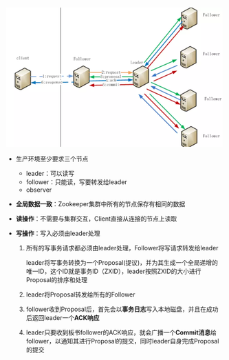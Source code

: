 ![1](../0.图片/p\2.png)

* 生产环境至少要求三个节点
  
  * leader：可以读写
  * follower：只能读，写要转发给leader
  * observer
  
* **全局数据一致**：Zookeeper集群中所有的节点保存有相同的数据

* **读操作**：不需要与集群交互，Client直接从连接的节点上读取

* **写操作**：写入必须由leader处理

  1. 所有的写事务请求都必须由leader处理，Follower将写请求转发给leader

     leader将写事务转换为一个Proposal(提议)，并为其生成一个全局递增的唯一ID，这个ID就是事务ID（ZXID），leader按照ZXID的大小进行Proposal的排序和处理

  2. leader将Proposal转发给所有的Follower

  3. follower收到Proposal后，首先会以**事务日志**写入本地磁盘，并且在成功后返回leader一个**ACK响应**

  4. leader只要收到板书follower的ACK响应，就会广播一个**Commit消息**给follower，以通知其进行Proposal的提交，同时leader自身完成Proposal的提交


